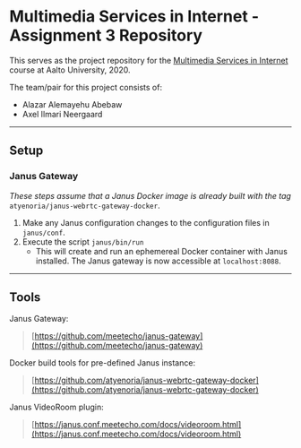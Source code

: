 # Multimedia Services in Internet - Assignment 3 Repository

This serves as the project repository for the [Multimedia Services in Internet](https://mycourses.aalto.fi/course/view.php?id=28185) course at Aalto University, 2020.

The team/pair for this project consists of:
- Alazar Alemayehu Abebaw
- Axel Ilmari Neergaard

---

## Setup

### Janus Gateway

_These steps assume that a Janus Docker image is already built with the tag_ `atyenoria/janus-webrtc-gateway-docker`.
1. Make any Janus configuration changes to the configuration files in `janus/conf`.
2. Execute the script `janus/bin/run`
    - This will create and run an ephemereal Docker container with Janus installed.
The Janus gateway is now accessible at `localhost:8088`.

---

## Tools

Janus Gateway:
> [https://github.com/meetecho/janus-gateway](https://github.com/meetecho/janus-gateway)

Docker build tools for pre-defined Janus instance:
> [https://github.com/atyenoria/janus-webrtc-gateway-docker](https://github.com/atyenoria/janus-webrtc-gateway-docker)

Janus VideoRoom plugin:
> [https://janus.conf.meetecho.com/docs/videoroom.html](https://janus.conf.meetecho.com/docs/videoroom.html)
